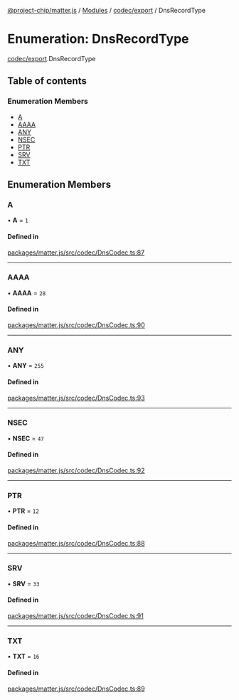 [@project-chip/matter.js](../README.md) / [Modules](../modules.md) / [codec/export](../modules/codec_export.md) / DnsRecordType

# Enumeration: DnsRecordType

[codec/export](../modules/codec_export.md).DnsRecordType

## Table of contents

### Enumeration Members

- [A](codec_export.DnsRecordType.md#a)
- [AAAA](codec_export.DnsRecordType.md#aaaa)
- [ANY](codec_export.DnsRecordType.md#any)
- [NSEC](codec_export.DnsRecordType.md#nsec)
- [PTR](codec_export.DnsRecordType.md#ptr)
- [SRV](codec_export.DnsRecordType.md#srv)
- [TXT](codec_export.DnsRecordType.md#txt)

## Enumeration Members

### A

• **A** = ``1``

#### Defined in

[packages/matter.js/src/codec/DnsCodec.ts:87](https://github.com/project-chip/matter.js/blob/16d5b0d/packages/matter.js/src/codec/DnsCodec.ts#L87)

___

### AAAA

• **AAAA** = ``28``

#### Defined in

[packages/matter.js/src/codec/DnsCodec.ts:90](https://github.com/project-chip/matter.js/blob/16d5b0d/packages/matter.js/src/codec/DnsCodec.ts#L90)

___

### ANY

• **ANY** = ``255``

#### Defined in

[packages/matter.js/src/codec/DnsCodec.ts:93](https://github.com/project-chip/matter.js/blob/16d5b0d/packages/matter.js/src/codec/DnsCodec.ts#L93)

___

### NSEC

• **NSEC** = ``47``

#### Defined in

[packages/matter.js/src/codec/DnsCodec.ts:92](https://github.com/project-chip/matter.js/blob/16d5b0d/packages/matter.js/src/codec/DnsCodec.ts#L92)

___

### PTR

• **PTR** = ``12``

#### Defined in

[packages/matter.js/src/codec/DnsCodec.ts:88](https://github.com/project-chip/matter.js/blob/16d5b0d/packages/matter.js/src/codec/DnsCodec.ts#L88)

___

### SRV

• **SRV** = ``33``

#### Defined in

[packages/matter.js/src/codec/DnsCodec.ts:91](https://github.com/project-chip/matter.js/blob/16d5b0d/packages/matter.js/src/codec/DnsCodec.ts#L91)

___

### TXT

• **TXT** = ``16``

#### Defined in

[packages/matter.js/src/codec/DnsCodec.ts:89](https://github.com/project-chip/matter.js/blob/16d5b0d/packages/matter.js/src/codec/DnsCodec.ts#L89)
